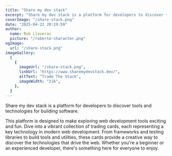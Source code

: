 ```yaml
---
title: "Share my dev stack"
excerpt: "Share my dev stack is a platform for developers to discover tools and technologies for building software."
coverImage: "/share-stack.png"
date: "2025-04-22 20:19:59"
author:
  name: Rob Lloveras
  picture: "/roberto-character.png"
ogImage:
  url: "/share-stack.png"
imageGallery:
  [
    {
      imageUrl: "/share-stack.png",
      linkUrl: "https://www.sharemydevstack.dev/",
      altText: "Trade The Stack",
      imageWidth: "216",
    },
  ]
---
```


Share my dev stack is a platform for developers to discover tools and technologies for building software.

This platform is designed to make exploring web development tools exciting and fun. Dive into a vibrant collection of trading cards, each representing a key technology in modern web development. From frameworks and testing libraries to build tools and utilities, these cards provide a creative way to discover the technologies that drive the web. Whether you're a beginner or an experienced developer, there's something here for everyone to enjoy.
